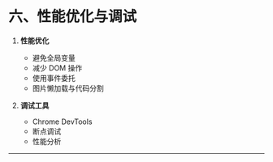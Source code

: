 # **六、性能优化与调试**

1. **性能优化**
   - 避免全局变量
   - 减少 DOM 操作
   - 使用事件委托
   - 图片懒加载与代码分割

2. **调试工具**
   - Chrome DevTools
   - 断点调试
   - 性能分析

---